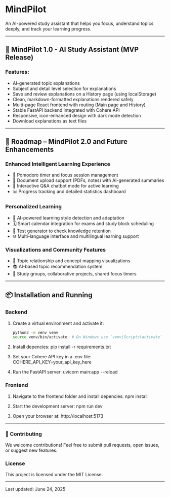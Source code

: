 # MindPilot

An AI-powered study assistant that helps you focus, understand topics deeply, and track your learning progress.

---

## 🚀 MindPilot 1.0 - AI Study Assistant (MVP Release)

### Features:
- AI-generated topic explanations
- Subject and detail level selection for explanations
- Save and review explanations on a History page (using localStorage)
- Clean, markdown-formatted explanations rendered safely
- Multi-page React frontend with routing (Main page and History)
- Stable FastAPI backend integrated with Cohere API
- Responsive, icon-enhanced design with dark mode detection
- Download explanations as text files

---

## 📅 Roadmap – MindPilot 2.0 and Future Enhancements

### Enhanced Intelligent Learning Experience
- 🎯 Pomodoro timer and focus session management
- 📄 Document upload support (PDFs, notes) with AI-generated summaries
- 💬 Interactive Q&A chatbot mode for active learning
- 📊 Progress tracking and detailed statistics dashboard

### Personalized Learning
- 🧠 AI-powered learning style detection and adaptation
- 🗓️ Smart calendar integration for exams and study block scheduling
- 📝 Test generator to check knowledge retention
- 🌐 Multi-language interface and multilingual learning support

### Visualizations and Community Features
- 🔗 Topic relationship and concept mapping visualizations
- 📚 AI-based topic recommendation system
- 👥 Study groups, collaborative projects, shared focus timers

---

## 📦 Installation and Running

### Backend

1. Create a virtual environment and activate it:
   ```bash
   python3 -m venv venv
   source venv/bin/activate  # On Windows use `venv\Scripts\activate`

2. Install depencies:
pip install -r requirements.txt

3. Set your Cohere API key in a .env file:
COHERE_API_KEY=your_api_key_here

4. Run the FastAPI server:
uvicorn main:app --reload

### Frontend

1. Navigate to the frontend folder and install depencies:
npm install

2. Start the development server:
npm run dev

3. Open your browser at:
http://localhost:5173

---

### 🤝 Contributing

We welcome contributions! Feel free to submit pull requests, open issues, or suggest new features.

### License

This project is licensed under the MIT License.

---

Last updated: June 24, 2025



